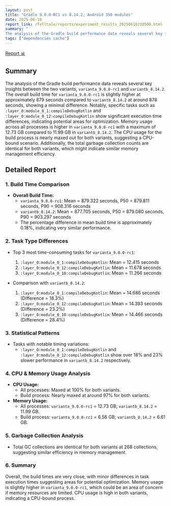 ```yaml
---
layout: post
title: "Gradle 9.0.0-RC1 vs 8.14.2, Android 350 modules"
date: 2025-06-18
report_link: /Telltale/reports/experiment_results_20250618210500.html
summary: " 
The analysis of the Gradle build performance data reveals several key insights between the two variants, `varianta_9.0.0-rc1` and `variantb_8.14.2`. The overall build time for `varianta_9.0.0-rc1` is slightly higher at approximately 879 seconds compared to `variantb_8.14.2` at around 878 seconds, showing a minimal difference. Notably, specific tasks such as `:layer_0:module_0_1:compileDebugKotlin` and `:layer_0:module_0_12:compileDebugKotlin` show significant execution time differences, indicating potential areas for optimization. Memory usage across all processes is higher in `varianta_9.0.0-rc1` with a maximum of 12.73 GB compared to 11.99 GB in `variantb_8.14.2`. The CPU usage for the build process is nearly maxed out for both variants, suggesting a CPU-bound scenario. Additionally, the total garbage collection counts are identical for both variants, which might indicate similar memory management efficiency."
tags: ["dependencies cache"]
---
```

[Report 📊](../../reports/experiment_results_20250618210500.html)
## Summary
The analysis of the Gradle build performance data reveals several key insights between the two variants, `varianta_9.0.0-rc1` and `variantb_8.14.2`. The overall build time for `varianta_9.0.0-rc1` is slightly higher at approximately 879 seconds compared to `variantb_8.14.2` at around 878 seconds, showing a minimal difference. Notably, specific tasks such as `:layer_0:module_0_1:compileDebugKotlin` and `:layer_0:module_0_12:compileDebugKotlin` show significant execution time differences, indicating potential areas for optimization. Memory usage across all processes is higher in `varianta_9.0.0-rc1` with a maximum of 12.73 GB compared to 11.99 GB in `variantb_8.14.2`. The CPU usage for the build process is nearly maxed out for both variants, suggesting a CPU-bound scenario. Additionally, the total garbage collection counts are identical for both variants, which might indicate similar memory management efficiency.

## Detailed Report

### 1. Build Time Comparison
- **Overall Build Time:**
  - `varianta_9.0.0-rc1`: Mean = 879.322 seconds, P50 = 879.811 seconds, P90 = 908.316 seconds
  - `variantb_8.14.2`: Mean = 877.705 seconds, P50 = 879.080 seconds, P90 = 903.297 seconds
  - The percentage difference in mean build time is approximately 0.18%, indicating very similar performance.

### 2. Task Type Differences
- Top 3 most time-consuming tasks for `varianta_9.0.0-rc1`:
  1. `:layer_0:module_0_1:compileDebugKotlin`: Mean = 12.415 seconds
  2. `:layer_0:module_0_12:compileDebugKotlin`: Mean = 11.678 seconds
  3. `:layer_0:module_0_10:compileDebugKotlin`: Mean = 11.266 seconds

- Comparison with `variantb_8.14.2`:
  1. `:layer_0:module_0_1:compileDebugKotlin`: Mean = 14.686 seconds (Difference = 18.3%)
  2. `:layer_0:module_0_12:compileDebugKotlin`: Mean = 14.393 seconds (Difference = 23.2%)
  3. `:layer_0:module_0_10:compileDebugKotlin`: Mean = 14.466 seconds (Difference = 28.4%)

### 3. Statistical Patterns
- Tasks with notable timing variations:
  - `:layer_0:module_0_1:compileDebugKotlin` and `:layer_0:module_0_12:compileDebugKotlin` show over 18% and 23% slower performance in `variantb_8.14.2` respectively.

### 4. CPU & Memory Usage Analysis
- **CPU Usage:**
  - All processes: Maxed at 100% for both variants.
  - Build process: Nearly maxed at around 97% for both variants.
- **Memory Usage:**
  - All processes: `varianta_9.0.0-rc1` = 12.73 GB; `variantb_8.14.2` = 11.99 GB.
  - Build process: `varianta_9.0.0-rc1` = 6.56 GB; `variantb_8.14.2` = 6.61 GB.

### 5. Garbage Collection Analysis
- Total GC collections are identical for both variants at 268 collections, suggesting similar efficiency in memory management.

### 6. Summary
Overall, the build times are very close, with minor differences in task execution times suggesting areas for potential optimization. Memory usage is slightly higher in `varianta_9.0.0-rc1`, which could be an area of concern if memory resources are limited. CPU usage is high in both variants, indicating a CPU-bound process.
